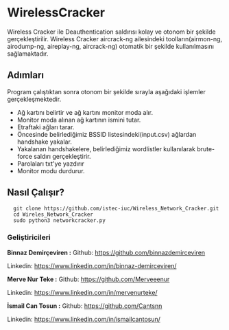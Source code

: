 # WirelessCracker
  
  Wireless Cracker ile Deauthentication saldırısı kolay ve otonom bir şekilde gerçekleştirilir. Wireless Cracker aircrack-ng ailesindeki toolların(airmon-ng, airodump-ng, aireplay-ng, aircrack-ng) otomatik bir şekilde kullanılmasını sağlamaktadır. 


## Adımları
  
  Program çalıştıktan sonra otonom bir şekilde sırayla aşağıdaki işlemler gerçekleşmektedir.
  
  * Ağ kartını belirtir ve ağ kartını monitor moda alır.
  * Monitor moda alınan ağ kartının ismini tutar.
  * Etraftaki ağları tarar.
  * Öncesinde belirlediğimiz BSSID listesindeki(input.csv) ağlardan handshake yakalar.
  * Yakalanan handshakelere, belirlediğimiz wordlistler kullanılarak brute-force saldırı gerçekleştirir.
  * Parolaları txt'ye yazdırır
  * Monitor modu durdurur.

## Nasıl Çalışır?

      git clone https://github.com/istec-iuc/Wireless_Network_Cracker.git
      cd Wireles_Network_Cracker
      sudo python3 networkcracker.py


### Geliştiricileri

**Binnaz Demirçeviren :** 
  Github: https://github.com/binnazdemirceviren
  
  Linkedin: https://www.linkedin.com/in/binnaz-demirceviren/
  

**Merve Nur Teke :** 
  Github: https://github.com/Merveeenur
  
  Linkedin: https://www.linkedin.com/in/mervenurteke/
  
  
**İsmail Can Tosun :** 
  Github: https://github.com/Cantsnn 
  
  Linkedin: https://www.linkedin.com/in/ismailcantosun/


  
  
  
